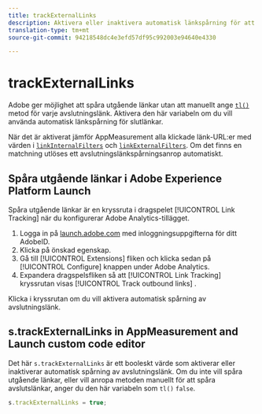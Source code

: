 ```yaml
---
title: trackExternalLinks
description: Aktivera eller inaktivera automatisk länkspårning för att avsluta länkar.
translation-type: tm+mt
source-git-commit: 94218548dc4e3efd57df95c992003e94640e4330

---
```



# trackExternalLinks

Adobe ger möjlighet att spåra utgående länkar utan att manuellt ange [`tl()`](../functions/tl-method.md) metod för varje avslutningslänk. Aktivera den här variabeln om du vill använda automatisk länkspårning för slutlänkar.

När det är aktiverat jämför AppMeasurement alla klickade länk-URL:er med värden i [`linkInternalFilters`](linkinternalfilters.md) och [`linkExternalFilters`](linkexternalfilters.md). Om det finns en matchning utlöses ett avslutningslänkspårningsanrop automatiskt.

## Spåra utgående länkar i Adobe Experience Platform Launch

Spåra utgående länkar är en kryssruta i dragspelet [!UICONTROL Link Tracking] när du konfigurerar Adobe Analytics-tillägget.

1. Logga in på [launch.adobe.com](https://launch.adobe.com) med inloggningsuppgifterna för ditt AdobeID.
2. Klicka på önskad egenskap.
3. Gå till [!UICONTROL Extensions] fliken och klicka sedan på [!UICONTROL Configure] knappen under Adobe Analytics.
4. Expandera dragspelsfliken så att [!UICONTROL Link Tracking] kryssrutan visas [!UICONTROL Track outbound links] .

Klicka i kryssrutan om du vill aktivera automatisk spårning av avslutningslänk.

## s.trackExternalLinks in AppMeasurement and Launch custom code editor

Det här `s.trackExternalLinks` är ett booleskt värde som aktiverar eller inaktiverar automatisk spårning av avslutningslänk. Om du inte vill spåra utgående länkar, eller vill anropa metoden manuellt för att spåra avslutslänkar, anger du den här variabeln som `tl()` `false`.

```js
s.trackExternalLinks = true;
```
